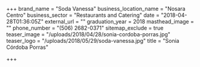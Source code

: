 +++
brand_name = "Soda Vanessa"
business_location_name = "Nosara Centro"
business_sector = "Restaurants and Catering"
date = "2018-04-28T01:36:05Z"
external_url = ""
graduation_year = 2018
masthead_image = ""
phone_number = "(506) 2682-0371"
sitemap_exclude = true
teaser_image = "/uploads/2018/04/28/sonia-cordoba-porras.jpg"
teaser_logo = "/uploads/2018/05/29/soda-vanessa.jpg"
title = "Sonia Córdoba Porras"

+++
